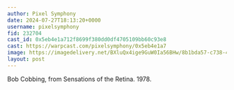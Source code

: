 ```yaml
---
author: Pixel Symphony
date: 2024-07-27T18:13:20+0000
username: pixelsymphony
fid: 232704
cast_id: 0x5eb4e1a712f8699f380dd0df4705109bb60c93e8
cast: https://warpcast.com/pixelsymphony/0x5eb4e1a7
image: https://imagedelivery.net/BXluQx4ige9GuW0Ia56BHw/8b1bda57-c738-4c5d-2402-f09aa2c1ae00/original
layout: post
---
```

Bob Cobbing, from Sensations of the Retina. 1978.  

<img src='https://imagedelivery.net/BXluQx4ige9GuW0Ia56BHw/8b1bda57-c738-4c5d-2402-f09aa2c1ae00/original' alt='' referrerpolicy='no-referrer'/>